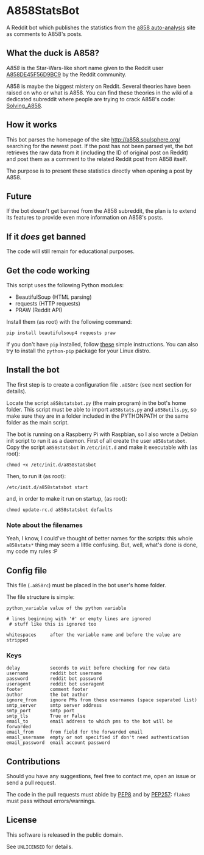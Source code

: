 A858StatsBot
============

A Reddit bot which publishes the statistics from the [a858
auto-analysis][analysis] site as comments to A858's posts.

What the duck is A858?
----------------------

*A858* is the Star-Wars-like short name given to the Reddit user
[A858DE45F56D9BC9][ua858] by the Reddit community.

A858 is maybe the biggest mistery on Reddit.  Several theories have been raised
on who or what is A858.  You can find these theories in the wiki of a dedicated
subreddit where people are trying to crack A858's code: [Solving_A858][solving].

How it works
------------

This bot parses the homepage of the site <http://a858.soulsphere.org/> searching
for the newest post.  If the post has not been parsed yet, the bot retrieves
the raw data from it (including the ID of original post on Reddit) and post
them as a comment to the related Reddit post from A858 itself.

The purpose is to present these statistics directly when opening a post by
A858.

Future
------

If the bot doesn't get banned from the A858 subreddit, the plan is to extend
its features to provide even more information on A858's posts.

If it *does* get banned
-----------------------

The code will still remain for educational purposes.

Get the code working
--------------------

This script uses the following Python modules:

 - BeautifulSoup (HTML parsing)
 - requests (HTTP requests)
 - PRAW (Reddit API)

Install them (as root) with the following command:

    pip install beautifulsoup4 requests praw

If you don't have `pip` installed, follow [these][pip] simple instructions.
You can also try to install the `python-pip` package for your Linux distro.

Install the bot
---------------

The first step is to create a configuration file `.a858rc` (see next section
for details).

Locate the script `a858statsbot.py` (the main program) in the bot's home
folder.  This script must be able to import `a858stats.py` and `a858utils.py`,
so make sure they are in a folder included in the PYTHONPATH or the same folder
as the main script.

The bot is running on a Raspberry Pi with Raspbian, so I also wrote a Debian
init script to run it as a daemon.  First of all create the user
`a858statsbot`.  Copy the script `a858statsbot` in `/etc/init.d` and make it
executable with (as root):

    chmod +x /etc/init.d/a858statsbot

Then, to run it (as root):

    /etc/init.d/a858statsbot start

and, in order to make it run on startup, (as root):

    chmod update-rc.d a858statsbot defaults

### Note about the filenames

Yeah, I know, I could've thought of better names for the scripts: this whole
`a858stats*` thing may seem a little confusing.  But, well, what's done is
done, my code my rules :P

Config file
-----------

This file (`.a858rc`) must be placed in the bot user's home folder.

The file structure is simple:

    python_variable value of the python variable

    # lines beginning with '#' or empty lines are ignored
     # stuff like this is ignored too

    whitespaces     after the variable name and before the value are stripped

### Keys

    delay           seconds to wait before checking for new data
    username        reddit bot username
    password        reddit bot password
    useragent       reddit bot useragent
    footer          comment footer
    author          the bot author
    ignore_from     ignore PMs from these usernames (space separated list)
    smtp_server     smtp server address
    smtp_port       smtp port
    smtp_tls        True or False
    email_to        email address to which pms to the bot will be forwarded
    email_from      from field for the forwarded email
    email_username  empty or not specified if don't need authentication
    email_password  email account password

Contributions
-------------

Should you have any suggestions, feel free to contact me, open an issue or send
a pull request.

The code in the pull requests must abide by [PEP8][pep8] and by
[PEP257][pep257]: `flake8` must pass without errors/warnings.

License
-------

This software is released in the public domain.

See `UNLICENSED` for details.

[analysis]: http://a858.soulsphere.org/
[ua858]: http://www.reddit.com/u/A858DE45F56D9BC9/
[solving]: http://www.reddit.com/r/Solving_A858/
[pip]: http://www.pip-installer.org/en/latest/installing.html
[pep8]: http://legacy.python.org/dev/peps/pep-0008/
[pep257]: http://legacy.python.org/dev/peps/pep-0257/

